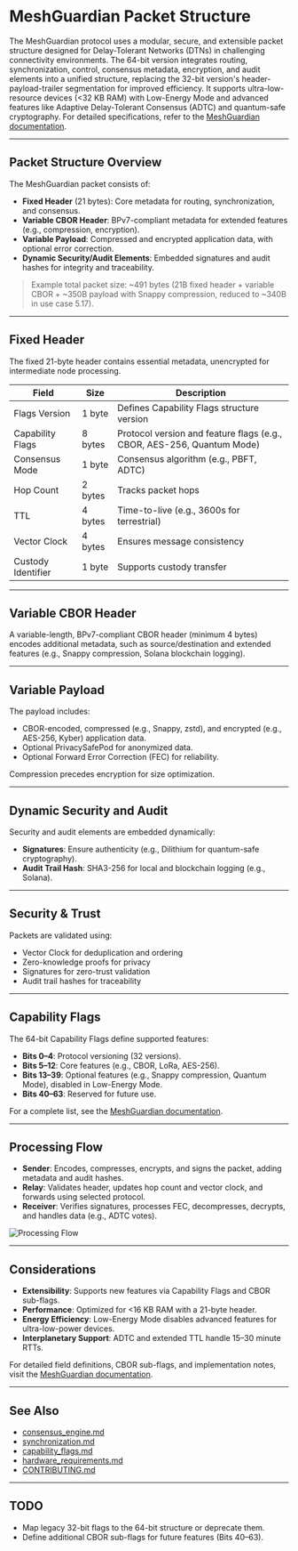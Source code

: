 # MeshGuardian Packet Structure

The MeshGuardian protocol uses a modular, secure, and extensible packet structure designed for Delay-Tolerant Networks (DTNs) in challenging connectivity environments. The 64-bit version integrates routing, synchronization, control, consensus metadata, encryption, and audit elements into a unified structure, replacing the 32-bit version's header-payload-trailer segmentation for improved efficiency. It supports ultra-low-resource devices (<32 KB RAM) with Low-Energy Mode and advanced features like Adaptive Delay-Tolerant Consensus (ADTC) and quantum-safe cryptography. For detailed specifications, refer to the [MeshGuardian documentation](https://meshguardian.org/docs).

---

## Packet Structure Overview

The MeshGuardian packet consists of:
- **Fixed Header** (21 bytes): Core metadata for routing, synchronization, and consensus.
- **Variable CBOR Header**: BPv7-compliant metadata for extended features (e.g., compression, encryption).
- **Variable Payload**: Compressed and encrypted application data, with optional error correction.
- **Dynamic Security/Audit Elements**: Embedded signatures and audit hashes for integrity and traceability.

> Example total packet size: ~491 bytes (21B fixed header + variable CBOR + ~350B payload with Snappy compression, reduced to ~340B in use case 5.17).

---

## Fixed Header

The fixed 21-byte header contains essential metadata, unencrypted for intermediate node processing.

| Field            | Size    | Description |
|------------------|---------|-------------|
| Flags Version    | 1 byte  | Defines Capability Flags structure version |
| Capability Flags | 8 bytes | Protocol version and feature flags (e.g., CBOR, AES-256, Quantum Mode) |
| Consensus Mode   | 1 byte  | Consensus algorithm (e.g., PBFT, ADTC) |
| Hop Count        | 2 bytes | Tracks packet hops |
| TTL              | 4 bytes | Time-to-live (e.g., 3600s for terrestrial) |
| Vector Clock     | 4 bytes | Ensures message consistency |
| Custody Identifier | 1 byte | Supports custody transfer |

---

## Variable CBOR Header

A variable-length, BPv7-compliant CBOR header (minimum 4 bytes) encodes additional metadata, such as source/destination and extended features (e.g., Snappy compression, Solana blockchain logging).

---

## Variable Payload

The payload includes:
- CBOR-encoded, compressed (e.g., Snappy, zstd), and encrypted (e.g., AES-256, Kyber) application data.
- Optional PrivacySafePod for anonymized data.
- Optional Forward Error Correction (FEC) for reliability.

Compression precedes encryption for size optimization.

---

## Dynamic Security and Audit

Security and audit elements are embedded dynamically:
- **Signatures**: Ensure authenticity (e.g., Dilithium for quantum-safe cryptography).
- **Audit Trail Hash**: SHA3-256 for local and blockchain logging (e.g., Solana).

---

## Security & Trust

Packets are validated using:
- Vector Clock for deduplication and ordering
- Zero-knowledge proofs for privacy
- Signatures for zero-trust validation
- Audit trail hashes for traceability

---

## Capability Flags

The 64-bit Capability Flags define supported features:
- **Bits 0–4**: Protocol versioning (32 versions).
- **Bits 5–12**: Core features (e.g., CBOR, LoRa, AES-256).
- **Bits 13–39**: Optional features (e.g., Snappy compression, Quantum Mode), disabled in Low-Energy Mode.
- **Bits 40–63**: Reserved for future use.

For a complete list, see the [MeshGuardian documentation](https://meshguardian.org/docs).

---

## Processing Flow

- **Sender**: Encodes, compresses, encrypts, and signs the packet, adding metadata and audit hashes.
- **Relay**: Validates header, updates hop count and vector clock, and forwards using selected protocol.
- **Receiver**: Verifies signatures, processes FEC, decompresses, decrypts, and handles data (e.g., ADTC votes).

![Processing Flow](/assets/images/docs/processing-flow.webp)

---

## Considerations

- **Extensibility**: Supports new features via Capability Flags and CBOR sub-flags.
- **Performance**: Optimized for <16 KB RAM with a 21-byte header.
- **Energy Efficiency**: Low-Energy Mode disables advanced features for ultra-low-power devices.
- **Interplanetary Support**: ADTC and extended TTL handle 15–30 minute RTTs.

For detailed field definitions, CBOR sub-flags, and implementation notes, visit the [MeshGuardian documentation](https://meshguardian.org/docs).

---

## See Also

- [consensus_engine.md](./consensus_engine.md)
- [synchronization.md](./synchronization.md)
- [capability_flags.md](./capability_flags.md)
- [hardware_requirements.md](./hardware_requirements.md)
- [CONTRIBUTING.md](./CONTRIBUTING.md)

---

## TODO
- Map legacy 32-bit flags to the 64-bit structure or deprecate them.
- Define additional CBOR sub-flags for future features (Bits 40–63).
